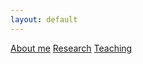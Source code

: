 ```yaml
---
layout: default
---
```

[About me](./about.markdown)
[Research](./my_research.markdown)
[Teaching](./skills.markdown)
<!--[Counter](./counterpage.md)-->
<br>
